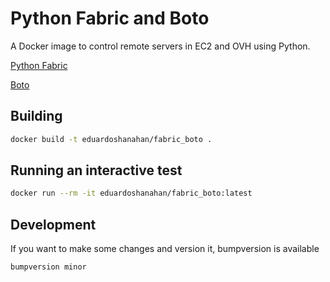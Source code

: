 # Python Fabric and Boto

A Docker image to control remote servers in EC2 and OVH using Python.

[Python Fabric](http://www.fabfile.org/)

[Boto](https://github.com/boto/boto3)

## Building

```bash
docker build -t eduardoshanahan/fabric_boto .
```

## Running an interactive test

```bash
docker run --rm -it eduardoshanahan/fabric_boto:latest
```

## Development

If you want to make some changes and version it, bumpversion is available

```bash
bumpversion minor
```
